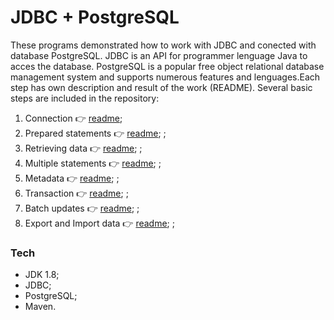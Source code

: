 # JDBC + PostgreSQL

These programs demonstrated how to work with JDBC and conected with database PostgreSQL. JDBC is an API for programmer lenguage Java to acces the database.
PostgreSQL is a popular free object relational database management system and supports numerous features and lenguages.Each step has own description and result 
of the work (README). Several basic steps are included in the repository: 

1. Connection :point_right: [readme](https://github.com/bbogdasha/jdbcPostgreSQL/tree/main/connection); 
2. Prepared statements :point_right: [readme](https://github.com/bbogdasha/jdbcPostgreSQL/tree/main/preparedStatements); ; 
3. Retrieving data :point_right: [readme](https://github.com/bbogdasha/jdbcPostgreSQL/tree/main/retrievingData); ; 
4. Multiple statements :point_right: [readme](https://github.com/bbogdasha/jdbcPostgreSQL/tree/main/multipleStatements); ; 
5. Metadata :point_right: [readme](https://github.com/bbogdasha/jdbcPostgreSQL/tree/main/metadata); ; 
6. Transaction :point_right: [readme](https://github.com/bbogdasha/jdbcPostgreSQL/tree/main/transaction); ;
7. Batch updates :point_right: [readme](https://github.com/bbogdasha/jdbcPostgreSQL/tree/main/batchUpdate); ; 
8. Export and Import data :point_right: [readme](https://github.com/bbogdasha/jdbcPostgreSQL/tree/main/dataExportImport); ;

### Tech
* JDK 1.8;
* JDBC;
* PostgreSQL;
* Maven.

